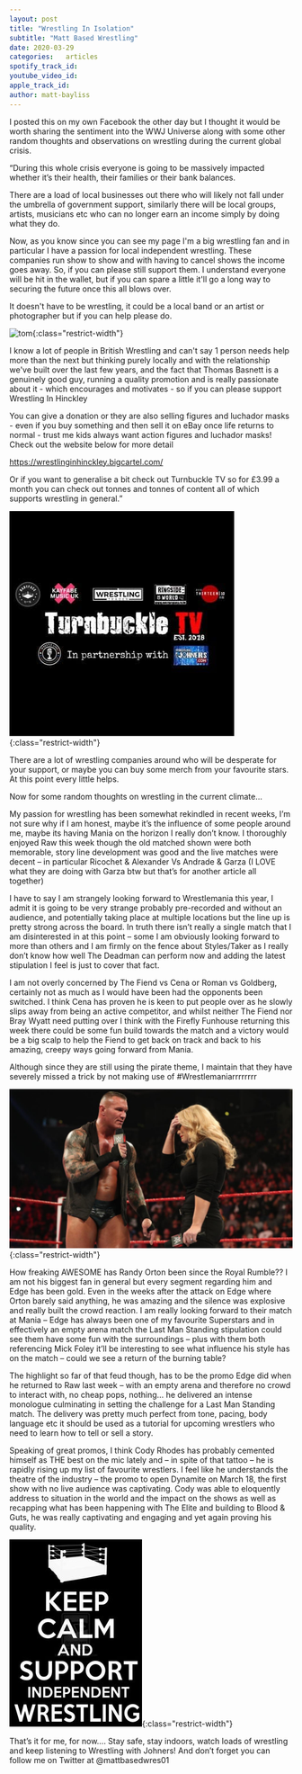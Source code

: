 ```yaml
---
layout: post
title: "Wrestling In Isolation"
subtitle: "Matt Based Wrestling"
date: 2020-03-29
categories:   articles
spotify_track_id:
youtube_video_id:
apple_track_id:
author: matt-bayliss
---
```

I posted this on my own Facebook the other day but I thought it would be worth sharing the sentiment into the WWJ Universe along with some other random thoughts and observations on wrestling during the current global crisis.

“During this whole crisis everyone is going to be massively impacted whether it’s their health, their families or their bank balances.

There are a load of local businesses out there who will likely not fall under the umbrella of government support, similarly there will be local groups, artists, musicians etc who can no longer earn an income simply by doing what they do.

Now, as you know since you can see my page I'm a big wrestling fan and in particular I have a passion for local independent wrestling. These companies run show to show and with having to cancel shows the income goes away. So, if you can please still support them. I understand everyone will be hit in the wallet, but if you can spare a little it'll go a long way to securing the future once this all blows over.

It doesn't have to be wrestling, it could be a local band or an artist or photographer but if you can help please do.

![tom](/assets/posts/2020-03-29/tom-hinkley.jpg){:class="restrict-width"}

I know a lot of people in British Wrestling and can't say 1 person needs help more than the next but thinking purely locally and with the relationship we've built over the last few years, and the fact that Thomas Basnett is a genuinely good guy, running a quality promotion and is really passionate about it - which encourages and motivates - so if you can please support Wrestling In Hinckley

You can give a donation or they are also selling figures and luchador masks - even if you buy something and then sell it on eBay once life returns to normal - trust me kids always want action figures and luchador masks! Check out the website below for more detail

https://wrestlinginhinckley.bigcartel.com/

Or if you want to generalise a bit check out Turnbuckle TV so for £3.99 a month you can check out tonnes and tonnes of content all of which supports wrestling in general.”

![ttv](/assets/posts/2020-03-29/ttv.jpg){:class="restrict-width"}

There are a lot of wrestling companies around who will be desperate for your support, or maybe you can buy some merch from your favourite stars. At this point every little helps.

Now for some random thoughts on wrestling in the current climate…

My passion for wrestling has been somewhat rekindled in recent weeks, I’m not sure why if I am honest, maybe it’s the influence of some people around me, maybe its having Mania on the horizon I really don’t know. I thoroughly enjoyed Raw this week though the old matched shown were both memorable, story line development was good and the live matches were decent – in particular Ricochet & Alexander Vs Andrade & Garza (I LOVE what they are doing with Garza btw but that’s for another article all together)

I have to say I am strangely looking forward to Wrestlemania this year, I admit it is going to be very strange probably pre-recorded and without an audience, and potentially taking place at multiple locations but the line up is pretty strong across the board. In truth there isn’t really a single match that I am disinterested in at this point – some I am obviously looking forward to more than others and I am firmly on the fence about Styles/Taker as I really don’t know how well The Deadman can perform now and adding the latest stipulation I feel is just to cover that fact. 

I am not overly concerned by The Fiend vs Cena or Roman vs Goldberg, certainly not as much as I would have been had the opponents been switched. I think Cena has proven he is keen to put people over as he slowly slips away from being an active competitor, and whilst neither The Fiend nor Bray Wyatt need putting over I think with the Firefly Funhouse returning this week there could be some fun build towards  the match and a victory would be a big scalp to help the Fiend to get back on track and back to his amazing, creepy ways going forward from Mania.

Although since they are still using the pirate theme, I maintain that they have severely missed a trick by not making use of #Wrestlemaniarrrrrrrr

![randy](/assets/posts/2020-03-29/randy.jpg){:class="restrict-width"}

How freaking AWESOME has Randy Orton been since the Royal Rumble?? I am not his biggest fan in general but every segment regarding him and Edge has been gold. Even in the weeks after the attack on Edge where Orton barely said anything, he was amazing and the silence was explosive and really built the crowd reaction. I am really looking forward to their match at Mania – Edge has always been one of my favourite Superstars and in effectively an empty arena match the Last Man Standing stipulation could see them have some fun with the surroundings – plus with them both referencing Mick Foley it’ll be interesting to see what influence his style has on the match – could we see a return of the burning table?

The highlight so far of that feud though, has to be the promo Edge did when he returned to Raw last week – with an empty arena and therefore no crowd to interact with, no cheap pops, nothing… he delivered an intense monologue culminating in setting the challenge for a Last Man Standing match. The delivery was pretty much perfect from tone, pacing, body language etc it should be used as a tutorial for upcoming wrestlers who need to learn how to tell or sell a story.

Speaking of great promos, I think Cody Rhodes has probably cemented himself as THE best on the mic lately and – in spite of that tattoo – he is rapidly rising up my list of favourite wrestlers. I feel like he understands the theatre of the industry – the promo to open Dynamite on March 18, the first show with no live audience was captivating. Cody was able to eloquently address to situation in the world and the impact on the shows as well as recapping what has been happening with The Elite and building to Blood & Guts, he was really captivating and engaging and yet again proving his quality.

![support](/assets/posts/2020-03-29/support.jpg){:class="restrict-width"}

That’s it for me, for now…. Stay safe, stay indoors, watch loads of wrestling and keep listening to Wrestling with Johners! And don’t forget you can follow me on Twitter at @mattbasedwres01
